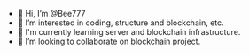 - 👋 Hi, I’m @Bee777
- 👀 I’m interested in coding, structure and blockchain, etc.
- 🌱 I'm currently learning server and blockchain infrastructure.
- 💞️ I’m looking to collaborate on blockchain project.

<!---
Bee777/Bee777 is a ✨ special ✨ repository because its `README.md` (this file) appears on your GitHub profile.
You can click the Preview link to take a look at your changes.
--->

